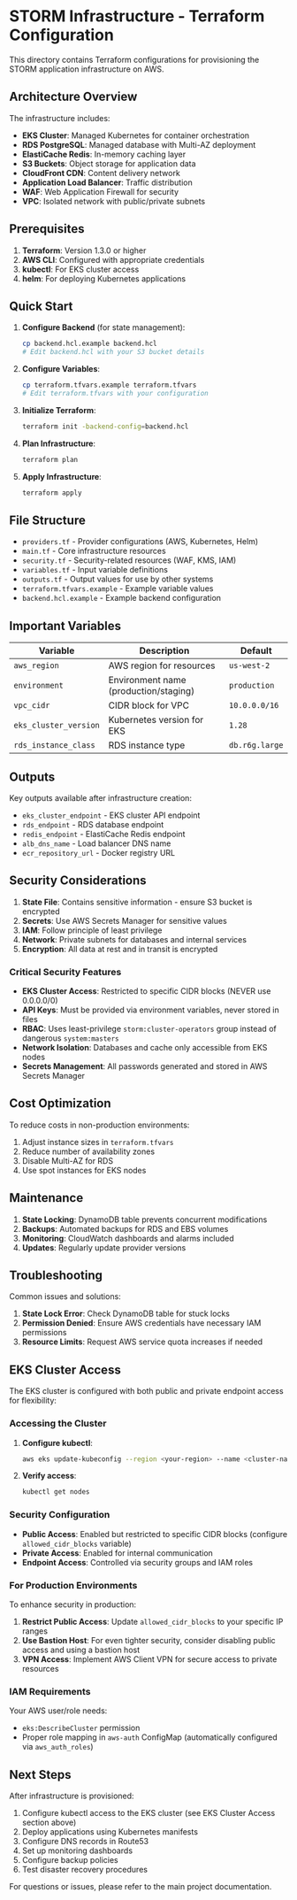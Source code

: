 # STORM Infrastructure - Terraform Configuration

This directory contains Terraform configurations for provisioning the STORM application infrastructure on AWS.

## Architecture Overview

The infrastructure includes:
- **EKS Cluster**: Managed Kubernetes for container orchestration
- **RDS PostgreSQL**: Managed database with Multi-AZ deployment
- **ElastiCache Redis**: In-memory caching layer
- **S3 Buckets**: Object storage for application data
- **CloudFront CDN**: Content delivery network
- **Application Load Balancer**: Traffic distribution
- **WAF**: Web Application Firewall for security
- **VPC**: Isolated network with public/private subnets

## Prerequisites

1. **Terraform**: Version 1.3.0 or higher
2. **AWS CLI**: Configured with appropriate credentials
3. **kubectl**: For EKS cluster access
4. **helm**: For deploying Kubernetes applications

## Quick Start

1. **Configure Backend** (for state management):
   ```bash
   cp backend.hcl.example backend.hcl
   # Edit backend.hcl with your S3 bucket details
   ```

2. **Configure Variables**:
   ```bash
   cp terraform.tfvars.example terraform.tfvars
   # Edit terraform.tfvars with your configuration
   ```

3. **Initialize Terraform**:
   ```bash
   terraform init -backend-config=backend.hcl
   ```

4. **Plan Infrastructure**:
   ```bash
   terraform plan
   ```

5. **Apply Infrastructure**:
   ```bash
   terraform apply
   ```

## File Structure

- `providers.tf` - Provider configurations (AWS, Kubernetes, Helm)
- `main.tf` - Core infrastructure resources
- `security.tf` - Security-related resources (WAF, KMS, IAM)
- `variables.tf` - Input variable definitions
- `outputs.tf` - Output values for use by other systems
- `terraform.tfvars.example` - Example variable values
- `backend.hcl.example` - Example backend configuration

## Important Variables

| Variable | Description | Default |
|----------|-------------|---------|
| `aws_region` | AWS region for resources | `us-west-2` |
| `environment` | Environment name (production/staging) | `production` |
| `vpc_cidr` | CIDR block for VPC | `10.0.0.0/16` |
| `eks_cluster_version` | Kubernetes version for EKS | `1.28` |
| `rds_instance_class` | RDS instance type | `db.r6g.large` |

## Outputs

Key outputs available after infrastructure creation:
- `eks_cluster_endpoint` - EKS cluster API endpoint
- `rds_endpoint` - RDS database endpoint
- `redis_endpoint` - ElastiCache Redis endpoint
- `alb_dns_name` - Load balancer DNS name
- `ecr_repository_url` - Docker registry URL

## Security Considerations

1. **State File**: Contains sensitive information - ensure S3 bucket is encrypted
2. **Secrets**: Use AWS Secrets Manager for sensitive values
3. **IAM**: Follow principle of least privilege
4. **Network**: Private subnets for databases and internal services
5. **Encryption**: All data at rest and in transit is encrypted

### Critical Security Features

- **EKS Cluster Access**: Restricted to specific CIDR blocks (NEVER use 0.0.0.0/0)
- **API Keys**: Must be provided via environment variables, never stored in files
- **RBAC**: Uses least-privilege `storm:cluster-operators` group instead of dangerous `system:masters`
- **Network Isolation**: Databases and cache only accessible from EKS nodes
- **Secrets Management**: All passwords generated and stored in AWS Secrets Manager

## Cost Optimization

To reduce costs in non-production environments:
1. Adjust instance sizes in `terraform.tfvars`
2. Reduce number of availability zones
3. Disable Multi-AZ for RDS
4. Use spot instances for EKS nodes

## Maintenance

1. **State Locking**: DynamoDB table prevents concurrent modifications
2. **Backups**: Automated backups for RDS and EBS volumes
3. **Monitoring**: CloudWatch dashboards and alarms included
4. **Updates**: Regularly update provider versions

## Troubleshooting

Common issues and solutions:

1. **State Lock Error**: Check DynamoDB table for stuck locks
2. **Permission Denied**: Ensure AWS credentials have necessary IAM permissions
3. **Resource Limits**: Request AWS service quota increases if needed

## EKS Cluster Access

The EKS cluster is configured with both public and private endpoint access for flexibility:

### Accessing the Cluster

1. **Configure kubectl**:
   ```bash
   aws eks update-kubeconfig --region <your-region> --name <cluster-name>
   ```

2. **Verify access**:
   ```bash
   kubectl get nodes
   ```

### Security Configuration

- **Public Access**: Enabled but restricted to specific CIDR blocks (configure `allowed_cidr_blocks` variable)
- **Private Access**: Enabled for internal communication
- **Endpoint Access**: Controlled via security groups and IAM roles

### For Production Environments

To enhance security in production:

1. **Restrict Public Access**: Update `allowed_cidr_blocks` to your specific IP ranges
2. **Use Bastion Host**: For even tighter security, consider disabling public access and using a bastion host
3. **VPN Access**: Implement AWS Client VPN for secure access to private resources

### IAM Requirements

Your AWS user/role needs:
- `eks:DescribeCluster` permission
- Proper role mapping in `aws-auth` ConfigMap (automatically configured via `aws_auth_roles`)

## Next Steps

After infrastructure is provisioned:
1. Configure kubectl access to the EKS cluster (see EKS Cluster Access section above)
2. Deploy applications using Kubernetes manifests
3. Configure DNS records in Route53
4. Set up monitoring dashboards
5. Configure backup policies
6. Test disaster recovery procedures

For questions or issues, please refer to the main project documentation.